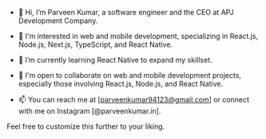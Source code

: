 - 👋 Hi, I’m Parveen Kumar, a software engineer and the CEO at APJ Development Company.

- 👀 I'm interested in web and mobile development, specializing in React.js, Node.js, Next.js, TypeScript, and React Native.

- 🌱 I’m currently learning React Native to expand my skillset.

- 💞️ I'm open to collaborate on web and mobile development projects, especially those involving React.js, Node.js, and React Native.

- 📫 You can reach me at [parveenkumar94123@gmail.com] or connect with me on Instagram [@parveenkumar.in].

Feel free to customize this further to your liking.

<!---
parveenkumar94123/parveenkumar94123 is a ✨ special ✨ repository because its `README.md` (this file) appears on your GitHub profile.
You can click the Preview link to take a look at your changes.
--->
